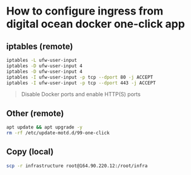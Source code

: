 # How to configure ingress from digital ocean docker one-click app

## iptables (remote)

```sh
iptables -L ufw-user-input
iptables -D ufw-user-input 4
iptables -D ufw-user-input 4
iptables -I ufw-user-input -p tcp --dport 80 -j ACCEPT
iptables -I ufw-user-input -p tcp --dport 443 -j ACCEPT
```
> Disable Docker ports and enable HTTP(S) ports

## Other (remote)

```sh
apt update && apt upgrade -y
rm -rf /etc/update-motd.d/99-one-click
```

## Copy (local)

```sh
scp -r infrastructure root@164.90.220.12:/root/infra
```